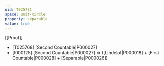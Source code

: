 ```yaml
---
uid: T025771
space: unit-circle
property: separable
value: true
---
```

[[Proof]]

* [T025768] [Second Countable|P000027]
* [I000125] [Second Countable|P000027] => ([Lindelof|P000018] + [First Countable|P000028] + [Separable|P000026])

